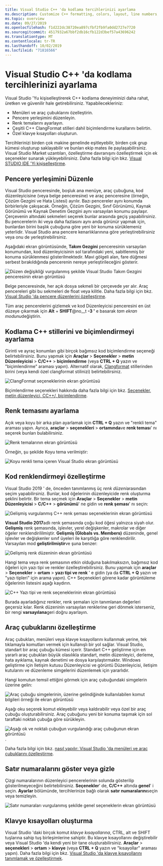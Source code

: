 ```yaml
---
title: Visual Studio C++ 'da kodlama tercihlerinizi ayarlama
ms.description: Customize C++ formatting, colors, layout, line numbers, and menus in the Visual Studio IDE.
ms.topic: overview
ms.date: 09/27/2019
ms.openlocfilehash: f1d222dc38720ea897cfbf2fb9fa0dd2727e7720
ms.sourcegitcommit: 4517932a67bbf2db16cfb122d3bef57a43696242
ms.translationtype: MT
ms.contentlocale: tr-TR
ms.lasthandoff: 10/02/2019
ms.locfileid: "71816566"
---
```

# <a name="set-your-c-coding-preferences-in-visual-studio"></a>Visual Studio C++ 'da kodlama tercihlerinizi ayarlama

Visual Studio 'Yu kişiselleştirerek C++ kodlama deneyiminizi daha rahat, üretken ve güvenilir hale getirebilirsiniz. Yapabilecekleriniz:

- Menüleri ve araç çubuklarını özelleştirin.
- Pencere yerleşimini düzenleyin.
- Renk temalarını ayarlayın.
- Çeşitli C++ ClangFormat stilleri dahil biçimlendirme kurallarını belirtin.
- Özel klavye kısayolları oluşturun.

Tercihlerinizi birden çok makine genelinde eşitleyebilir, birden çok grup kümesi oluşturup saklayabilir ve bunları ekip mates ile paylaşabilirsiniz. Visual Studio Market uzantıları, özelleştirme davranışını özelleştirmek için ek seçenekler sunarak yükleyebilirsiniz. Daha fazla bilgi için bkz. [Visual STUDIO IDE 'Yi kişiselleştirme](/visualstudio/ide/personalizing-the-visual-studio-ide).

## <a name="arrange-window-layout"></a>Pencere yerleşimini Düzenle

Visual Studio penceresinde, boşluk ana menüye, araç çubuğuna, kod düzenleyicisine (veya belge penceresine) ve araç penceresine (örneğin, Çözüm Gezgini ve Hata Listesi) ayrılır. Bazı pencereler aynı konumda birbirleriyle çakışacak. Örneğin, Çözüm Gezgini, Sınıf Görünümü, Kaynak Görünümü ve Kaynak Denetim Gezgini aynı varsayılan konumu paylaşır. Çerçevenin altındaki sekmeleri seçerek bunlar arasında geçiş yapabilirsiniz. Bu pencerelerin iki veya daha fazlasını aynı anda görünür yapmak için, bunlardan birini başlık çubuğuna göre yeni bir konuma sürüklemeniz yeterlidir. Visual Studio ana pencere kenarlıklarınına göre yerleştirebilirsiniz veya onu de yerleştirebilirsiniz.

Aşağıdaki ekran görüntüsünde, **Takım Gezgini** penceresinin varsayılan konumundan, kod düzenleyicisinin sol tarafındaki yeni, sabitlenmiş bir konuma sürüklenmesi gösterilmektedir. Mavi gölgeli alan, fare düğmesi serbest bırakıldığında pencerenin nereye yerleştirileceğini gösterir.

![Düzen değişikliği vurgulanmış şekilde Visual Studio Takım Gezgini penceresinin ekran görüntüsü](media/window-layout-move-team-explorer.png)

Belge penceresinde, her açık dosya sekmeli bir çerçevede yer alır. Araç pencereleri gibi bu sekmeleri de float veya kilitle. Daha fazla bilgi için bkz. [Visual Studio 'da pencere düzenlerini özelleştirme](/visualstudio/ide/customizing-window-layouts-in-visual-studio).

Tüm araç pencerelerini gizlemek ve kod Düzenleyicisi penceresini en üst düzeye çıkarmak için **Alt** + **SHIFT**@no__t **-3 '** e basarak *tam ekran modunu*değiştirin.

## <a name="set-c-coding-styles-and-formatting"></a>Kodlama C++ stillerini ve biçimlendirmeyi ayarlama

Girinti ve ayraç konumları gibi birçok bağımsız kod biçimlendirme seçeneği belirtebilirsiniz. Bunu yapmak için **Araçlar** > **Seçenekler** > **metin Düzenleyicisi** > **C/C++**  > **biçimlendirme** (veya **CTRL + Q** yazın ve "biçimlendirme" araması yapın). Alternatif olarak, [Clangformat](https://clang.llvm.org/docs/ClangFormat.html) stillerinden birini (veya kendi özel clangformat stilinizi) belirtebilirsiniz.

![ClangFormat seçeneklerinin ekran görüntüsü](media/clang-format-ide.png)

Biçimlendirme seçenekleri hakkında daha fazla bilgi için bkz. [Seçenekler, metin düzenleyici, CC++/, biçimlendirme](/visualstudio/ide/reference/options-text-editor-c-cpp-formatting).

## <a name="set-the-color-theme"></a>Renk temasını ayarlama

Açık veya koyu bir arka plan ayarlamak için **CTRL + Q** yazın ve "renkli tema" araması yapın. Ayrıca, **araçlar** > **seçenekleri** > **ortamında**ve **renk teması**' nı seçerek bunları bulabilirsiniz.

![Renk temalarının ekran görüntüsü](media/tools-options-color-theme.png)

Örneğin, şu şekilde Koyu tema verilmiştir:

![Koyu renkli tema içeren Visual Studio ekran görüntüsü](media/tools-options-dark-theme.png)

## <a name="customize-code-colorization"></a>Kod renklendirmeyi özelleştirme

Visual Studio 2019 ' de, önceden tanımlanmış üç *renk düzeni*arasından seçim yapabilirsiniz. Bunlar, kod öğelerinin düzenleyicide renk oluşturma şeklini belirtir. Bir tema seçmek için **Araçlar** > **Seçenekler** > **metin Düzenleyicisi** > **C/C++**  > **görünümü**' ne gidin ve **renk şeması**' nı seçin:

![Gelişmiş vurgulanmış C++ renk şeması seçeneklerinin ekran görüntüsü](media/color-schemes.png)

**Visual Studio 2017**adlı renk şemasında çoğu kod öğesi yalnızca siyah olur. **Gelişmiş** renk şemasında, işlevler, yerel değişkenler, makrolar ve diğer öğeler renklendirililmiştir. **Gelişmiş (Globals vs. Members)** düzeninde, genel işlevler ve değişkenler sınıf üyeleri ile karşıtlığa göre renklendirilir. Varsayılan mod **geliştirilmiştir**ve şuna benzer:

![Gelişmiş renk düzeninin ekran görüntüsü](media/color-scheme-enhanced.png)

Hangi tema veya renk şemasının etkin olduğuna bakılmaksızın, bağımsız kod öğeleri için yazı tipi ve renkler özelleştirebilirsiniz. Bunu yapmak için **araçlar** > **Seçenekler** > **ortam** > **yazı tipi ve renk** ' e gidin (ya da **CTRL + Q** yazın ve "yazı tipleri" için arama yapın). C++ Seçenekleri görene kadar görüntüleme öğelerinin listesini aşağı kaydırın.

![C++ Yazı tipi ve renk seçeneklerinin ekran görüntüsü](media/tools-options-cpp-colors.png)

Burada ayarladığınız renkler, renk şemaları için tanımlanan değerleri geçersiz kılar. Renk düzeninin varsayılan renklerine geri dönmek isterseniz, bir rengi **varsayılana**geri doğru ayarlayın.

## <a name="customize-the-toolbars"></a>Araç çubuklarını özelleştirme

Araç çubukları, menüleri veya klavye kısayollarını kullanmak yerine, tek tıklamayla komutları vermek için kullanışlı bir yol sağlar. Visual Studio, standart bir araç çubuğu kümesi içerir. Standart C++ geliştirme için en yararlı araç çubukları büyük olasılıkla standart, metin düzenleyici, derleme, hata ayıklama, kaynak denetimi ve dosya karşılaştırmaktır. Windows geliştirme için Iletişim kutusu Düzenleyicisi ve görüntü Düzenleyicisi, iletişim kutularını ve düzenleme simgelerini düzenlemek için yararlıdır.

Hangi komutun temsil ettiğini görmek için araç çubuğundaki simgelerin üzerine gelin:

![Araç çubuğu simgelerinin, üzerine gelindiğinde kullanılabilen komut bilgileri örneği ile ekran görüntüsü](media/toolbar-mouse-hover.png)

Aşağı oku seçerek komut ekleyebilir veya kaldırabilir veya özel bir araç çubuğu oluşturabilirsiniz. Araç çubuğunu yeni bir konuma taşımak için sol taraftaki noktalı çubuğa göre sürükleyin.

![Aşağı ok ve noktalı çubuğun vurgulandığı araç çubuğunun ekran görüntüsü](media/toolbar-move-edit.png).

Daha fazla bilgi için bkz. [nasıl yapılır: Visual Studio 'da menüleri ve araç çubuklarını özelleştirme](/visualstudio/ide/how-to-customize-menus-and-toolbars-in-visual-studio).

## <a name="show-or-hide-line-numbers"></a>Satır numaralarını göster veya gizle

Çizgi numaralarının düzenleyici pencerelerinin solunda gösterilip gösterilmeyeceğini belirtebilirsiniz. **Seçenekler**' de, **C/C++** altında **genel**' i seçin. **Ayarlar** bölümünde, tercihlerinize bağlı olarak **satır numaralarını**seçin veya temizleyin.

![Satır numaraları vurgulanmış şekilde genel seçeneklerin ekran görüntüsü](media/tools-options-line-numbers.png)

## <a name="create-keyboard-shortcuts"></a>Klavye kısayolları oluşturma

Visual Studio 'daki birçok komut *klavye kısayollarına*, CTRL, alt ve SHIFT tuşlarına sahip tuş birleşimlerine sahiptir. Bu klavye kısayollarını değiştirebilir veya Visual Studio 'da kendi yeni bir tane oluşturabilirsiniz. **Araçlar** > **seçenekleri** > **ortam** > **klavye** (veya **CTRL + Q** yazın ve "kısayollar" araması yapın). Daha fazla bilgi için bkz. [Visual Studio 'da klavye kısayollarını tanımlamak ve özelleştirmek](/visualstudio/ide/identifying-and-customizing-keyboard-shortcuts-in-visual-studio).
